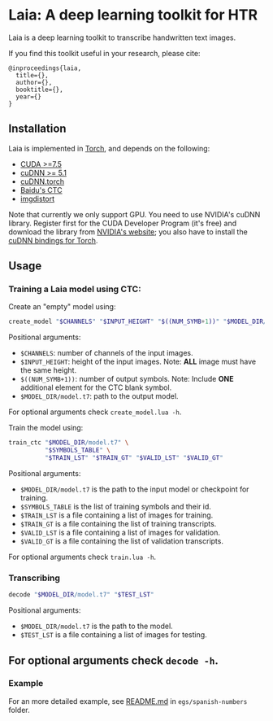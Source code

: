 # Laia: A deep learning toolkit for HTR

Laia is a deep learning toolkit to transcribe handwritten text images.

If you find this toolkit useful in your research, please cite:

```
@inproceedings{laia,
  title={},
  author={},
  booktitle={},
  year={}
}
```

## Installation

Laia is implemented in [Torch](http://torch.ch/), and depends on the following:

- [CUDA >=7.5](https://developer.nvidia.com/cuda-downloads)
- [cuDNN >= 5.1](https://developer.nvidia.com/cudnn)
- [cuDNN.torch](https://github.com/soumith/cudnn.torch)
- [Baidu's CTC](https://github.com/baidu-research/warp-ctc)
- [imgdistort](https://github.com/jpuigcerver/imgdistort)

Note that currently we only support GPU. You need to use NVIDIA's cuDNN library. Register first for the CUDA Developer Program (it's free) and download the library from [NVIDIA's website](https://developer.nvidia.com/cudnn); you also have to  install the [cuDNN bindings for Torch](https://github.com/soumith/cudnn.torch).

## Usage

### Training a Laia model using CTC:

Create an "empty" model using:
```bash
create_model "$CHANNELS" "$INPUT_HEIGHT" "$((NUM_SYMB+1))" "$MODEL_DIR/model.t7"
```
Positional arguments:
- `$CHANNELS`: number of channels of the input images.
- `$INPUT_HEIGHT`: height of the input images. Note: **ALL** image must have the same height.
- `$((NUM_SYMB+1))`: number of output symbols. Note: Include **ONE** additional element for the CTC blank symbol.
- `$MODEL_DIR/model.t7`: path to the output model.

For optional arguments check `create_model.lua -h`.


Train the model using:
```bash
train_ctc "$MODEL_DIR/model.t7" \
          "$SYMBOLS_TABLE" \
          "$TRAIN_LST" "$TRAIN_GT" "$VALID_LST" "$VALID_GT"
```
Positional arguments:
- `$MODEL_DIR/model.t7` is the path to the input model or checkpoint for training.
- `$SYMBOLS_TABLE` is the list of training symbols and their id.
- `$TRAIN_LST` is a file containing a list of images for training.
- `$TRAIN_GT` is a file containing the list of training transcripts.
- `$VALID_LST` is a file containing a list of images for validation.
- `$VALID_GT` is a file containing the list of validation transcripts.

For optional arguments check `train.lua -h`.

### Transcribing
```bash 
decode "$MODEL_DIR/model.t7" "$TEST_LST"
```
Positional arguments:
- `$MODEL_DIR/model.t7` is the path to the model.
- `$TEST_LST` is a file containing a list of images for testing.

For optional arguments check `decode -h`.
-

### Example

For an more detailed example, see [README.md](egs/spanish-numbers/README.md) in `egs/spanish-numbers` folder.
